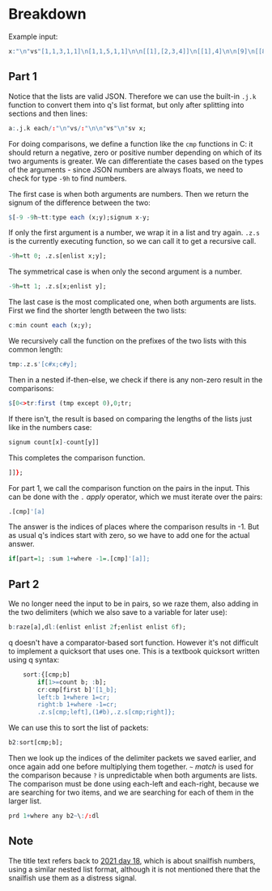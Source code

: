 # Breakdown
Example input:
```q
x:"\n"vs"[1,1,3,1,1]\n[1,1,5,1,1]\n\n[[1],[2,3,4]]\n[[1],4]\n\n[9]\n[[8,7,6]]\n\n[[4,4],4,4]\n[[4,4],4,4,4]\n\n[7,7,7,7]\n[7,7,7]\n\n[]\n[3]\n\n[[[]]]\n[[]]\n\n[1,[2,[3,[4,[5,6,7]]]],8,9]\n[1,[2,[3,[4,[5,6,0]]]],8,9]";
```

## Part 1
Notice that the lists are valid JSON. Therefore we can use the built-in `.j.k` function to convert them into q's list format, but only after splitting into sections and then lines:
```q
a:.j.k each/:"\n"vs/:"\n\n"vs"\n"sv x;
```
For doing comparisons, we define a function like the `cmp` functions in C: it should return a negative, zero or positive number depending on which of its two arguments is greater. We can differentiate the cases based on the types of the arguments - since JSON numbers are always floats, we need to check for type `-9h` to find numbers.

The first case is when both arguments are numbers. Then we return the signum of the difference between the two:
```q
$[-9 -9h~tt:type each (x;y);signum x-y;
```
If only the first argument is a number, we wrap it in a list and try again. `.z.s` is the currently executing function, so we can call it to get a recursive call.
```q
-9h=tt 0; .z.s[enlist x;y];
```
The symmetrical case is when only the second argument is a number.
```q
-9h=tt 1; .z.s[x;enlist y];
```
The last case is the most complicated one, when both arguments are lists. First we find the shorter length between the two lists:
```q
c:min count each (x;y);
```
We recursively call the function on the prefixes of the two lists with this common length:
```q
tmp:.z.s'[c#x;c#y];
```
Then in a nested if-then-else, we check if there is any non-zero result in the comparisons:
```q
$[0<>tr:first (tmp except 0),0;tr;
```
If there isn't, the result is based on comparing the lengths of the lists just like in the numbers case:
```q
signum count[x]-count[y]]
```
This completes the comparison function.
```q
]]};
```
For part 1, we call the comparison function on the pairs in the input. This can be done with the `.` _apply_ operator, which we must iterate over the pairs:
```q
.[cmp]'[a]
```
The answer is the indices of places where the comparison results in -1. But as usual q's indices start with zero, so we have to add one for the actual answer.
```q
if[part=1; :sum 1+where -1=.[cmp]'[a]];
```

## Part 2
We no longer need the input to be in pairs, so we raze them, also adding in the two delimiters (which we also save to a variable for later use):
```q
b:raze[a],dl:(enlist enlist 2f;enlist enlist 6f);
```
q doesn't have a comparator-based sort function. However it's not difficult to implement a quicksort that uses one. This is a textbook quicksort written using q syntax:
```q
    sort:{[cmp;b]
        if[1>=count b; :b];
        cr:cmp[first b]'[1_b];
        left:b 1+where 1=cr;
        right:b 1+where -1=cr;
        .z.s[cmp;left],(1#b),.z.s[cmp;right]};
```
We can use this to sort the list of packets:
```q
b2:sort[cmp;b];
```
Then we look up the indices of the delimiter packets we saved earlier, and once again add one before multiplying them together. `~` _match_ is used for the comparison because `?` is unpredictable when both arguments are lists. The comparison must be done using each-left and each-right, because we are searching for two items, and we are searching for each of them in the larger list.
```q
prd 1+where any b2~\:/:dl
```

## Note
The title text refers back to [2021 day 18](https://adventofcode.com/2021/day/18), which is about snailfish numbers, using a similar nested list format, although it is not mentioned there that the snailfish use them as a distress signal.
